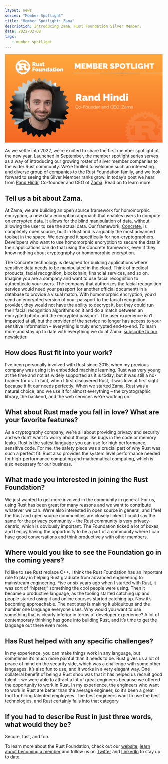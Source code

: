 ```yaml
---
layout: news
series: "Member Spotlight"
title: "Member Spotlight: Zama"
description: Introducing Zama, Rust Foundation Silver Member.
date: 2022-02-08
tags:
   - member spotlight
---
```


![Rand Hindi](/img/news/2022-02-08-member-spotlight-zama/member_spotlight_rand_hindi.png)

As we settle into 2022, we’re excited to share the first member spotlight of the new year. Launched in September, the member spotlight series serves as a way of introducing our growing roster of silver member companies to the wider Rust community. We’re thrilled to welcome such an interesting and diverse group of companies to the Rust Foundation family, and we look forward to seeing the Silver Member ranks grow. In today’s post we hear from [Rand Hindi](https://twitter.com/randhindi), Co-founder and CEO of [Zama](https://zama.ai/). Read on to learn more.

## Tell us a bit about Zama.

At Zama, we are building an open source framework for homomorphic encryption, a new data encryption approach that enables users to compute on encrypted data. It allows for the blind manipulation of data, without allowing the user to see the actual data. Our framework, [Concrete](https://zama.ai/concrete/), is completely open source, built in Rust and is arguably the most advanced toolset in the space. We designed it specifically for non-cryptographers. Developers who want to use homomorphic encryption to secure the data in their applications can do that using the Concrete framework, even if they know nothing about cryptography or homomorphic encryption.

The Concrete technology is designed for building applications where sensitive data needs to be manipulated in the cloud. Think of medical products, facial recognition, blockchain, financial services, and so on. Imagine you are a company and want to use facial recognition to authenticate your users. The company that authorizes the facial recognition service would need your passport (or another official document) in a database to provide a visual match. With homomorphic encryption, you’d send an encrypted version of your passport to the facial recognition provider, they would not have the ability to decrypt it, but they could run their facial recognition algorithms on it and do a match between an encrypted photo and the encrypted passport. The user experience isn’t impacted at all, but the provider of the service no longer has access to your sensitive information – everything is truly encrypted end-to-end. To learn more and stay up to date with everything we do at Zama: [subscribe to our newsletter](https://zamafhe.substack.com/).

## How does Rust fit into your work?

I’ve been personally involved with Rust since 2015, when my previous company was using it in embedded machine learning. Rust was very young at the time and not as widely supported as it is today, but it was still a no-brainer for us. In fact, when I first discovered Rust, it was love at first sight because it fit our needs perfectly. When we started Zama, Rust was a natural choice, and we use it for almost everything – the cryptographic library, the backend, and the web services we’re working on.

## What about Rust made you fall in love? What are your favorite features?

As a cryptography company, we’re all about providing privacy and security and we don’t want to worry about things like bugs in the code or memory leaks. Rust is the safest language you can use for high performance, sensitive code. For me, the safety piece was a crucial part of why Rust was such a perfect fit. Rust also provides the system level performance needed for high-performance computing and mathematical computing, which is also necessary for our business.

## What made you interested in joining the Rust Foundation?

We just wanted to get more involved in the community in general. For us, using Rust has been great for many reasons and we want to contribute whatever we can. We’re also interested in open source in general, and I feel the Rust and open source communities are closely linked. I could say the same for the privacy community – the Rust community is very privacy-centric, which is obviously important. The Foundation ticked a lot of boxes, and I enjoy having the opportunity to be a part of a community where I can have good conversations and think productively with other members.

## Where would you like to see the Foundation go in the coming years?

I’d like to see Rust replace C++. I think the Rust Foundation has an important role to play in helping Rust graduate from advanced engineering to mainstream engineering. Five or six years ago when I started with Rust, it was sort of “hipster,” something the cool people were using. Then it became a productive language, as the tooling started catching up and people started using it and online courses started catching up. Now it’s becoming approachable. The next step is making it ubiquitous and the number one language everyone uses. Why would you want to use something that is clearly inferior in terms of developer experience? A lot of contemporary thinking has gone into building Rust, and it’s time to get the language out there even more.

## Has Rust helped with any specific challenges? 

In my experience, you can make things work in any language, but sometimes it’s much more painful than it needs to be. Rust gives us a lot of peace of mind on the security side, which was a challenge with some other languages. It’s also fun to use, and it works in a very elegant way. One collateral benefit of being a Rust shop was that it has helped us recruit good talent – we were able to attract a lot of great engineers because we offered the opportunity to work in Rust. In my experience, the engineers who want to work in Rust are better than the average engineer, so it’s been a great tool for hiring talented employees. The best engineers want to use the best technologies, and Rust certainly falls into that category.

## If you had to describe Rust in just three words, what would they be?

Secure, fast, and fun.


To learn more about the Rust Foundation, check out our [website](https://foundation.rust-lang.org/), [learn about becoming a member](https://foundation.rust-lang.org/info/become-a-member/) and follow us on [Twitter](https://twitter.com/rust_foundation) and [LinkedIn](https://www.linkedin.com/company/rust-foundation/) to stay up to date.
